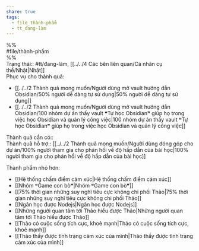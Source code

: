 ```yaml
---  
share: true  
tags:  
  - file_thành-phẩm  
  - tt_đang-làm  
---  
```

  
%%  
#file/thành-phẩm  
%%  
Trạng thái:: #tt/đang-làm, [[../../4 Các bên liên quan/Cá nhân cụ thể/Nhật|Nhật]]  
Phục vụ cho thành quả:  
- [[../../2 Thành quả mong muốn/Người dùng mở vault hướng dẫn Obsidian/50% người dễ dàng tự sử dụng|50% người dễ dàng tự sử dụng]]  
- [[../../2 Thành quả mong muốn/Người dùng mở vault hướng dẫn Obsidian/100 nhóm dự án thấy vault ❝Tự học Obsidian❞ giúp họ trong việc học Obsidian và quản lý công việc|100 nhóm dự án thấy vault ❝Tự học Obsidian❞ giúp họ trong việc học Obsidian và quản lý công việc]]  
  
  
Thành quả cần có::  
Thành quả hỗ trợ:: [[../../2 Thành quả mong muốn/Người dùng đóng góp cho dự án/100% người tham gia cho phản hồi về độ hấp dẫn của bài học|100% người tham gia cho phản hồi về độ hấp dẫn của bài học]]  
  
Thành phẩm nhỏ hơn:  
- [[Hệ thống chấm điểm cảm xúc|Hệ thống chấm điểm cảm xúc]]  
- [[Nhóm ❝Game con bò❞|Nhóm ❝Game con bò❞]]  
- [[75% thời gian những suy nghĩ tiêu cực không chi phối Thảo|75% thời gian những suy nghĩ tiêu cực không chi phối Thảo]]  
- [[Ngân học được Nodejs|Ngân học được Nodejs]]  
- [[Những người quan tâm tới Thảo hiểu được Thảo|Những người quan tâm tới Thảo hiểu được Thảo]]  
- [[Thảo có cuộc sống tích cực, khoẻ mạnh|Thảo có cuộc sống tích cực, khoẻ mạnh]]  
- [[Thảo thấy được tình trạng cảm xúc của mình|Thảo thấy được tình trạng cảm xúc của mình]]  
  
